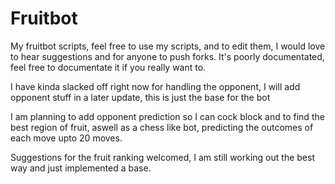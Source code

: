 Fruitbot
========

My fruitbot scripts,
feel free to use my scripts, and to edit them, 
I would love to hear suggestions and for anyone to push forks.
It's poorly documentated, feel free to documentate it if you really want to.

I have kinda slacked off right now for handling the opponent, I will add opponent stuff in a later update, this is just the base for the bot

I am planning to add opponent prediction so I can cock block and to find the best region of fruit, aswell as a chess like bot, predicting the outcomes of each move upto 20 moves.

Suggestions for the fruit ranking welcomed, I am still working out the best way and just implemented a base.
